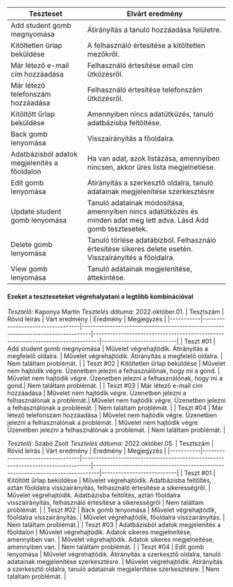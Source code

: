 | Teszteset               | Elvárt eredmény                                                                                                     | 
 |-------------------------|---------------------------------------------------------------------------------------------------------------------| 
 | Add student gomb megnyomása | Átirányítás a tanuló hozzáadása felületre. |
 | Kitöltetlen űrlap beküldése | A felhasználó értesítése a kitöltetlen mezőkről. | 
 | Már létező e-mail cím hozzáadása | Felhasználó értesítése email cím ütközésről. | 
 | Már létező telefonszám hozzáadása | Felhasználó értesítése telefonszám ütközésről. |
 | Kitöltött űrlap beküldése | Amennyiben nincs adatütküzés, tanuló adatbázisba feltöltése. |
 | Back gomb lenyomása | Visszaírányítás a főoldalra. |
 | Adatbázisból adatok megjelenítés a főoldalon | Ha van adat, azok listázása, amennyiben nincsen, akkor üres lista megjelnetíése. |
 | Edit gomb lenyomása | Átírányítás a szerkesztő oldalra, tanuló adatainak megjelenítése szerkesztésre |
 | Update student gomb lenyomása | Tanuló adatainak módosítása, amennyiben nincs adatütközés és minden adat meg lett adva. Lásd Add gomb tesztesetek. | 
 | Delete gomb lenyomása | Tanuló törlése adatábizból. Felhasználó értesítése sikeres delete esetén. Visszaírányítés a főoldalra.|
 | View gomb lenyomása | Tanuló adatainak megjelenítése, áttekintése. | 

#### Ezeket a teszteseteket végrehalyatani a legtöbb kombinációval

*Tesztelő:* Kaponya Martin
*Tesztelés dátuma:* 2022.október.01.
| Tesztszám | Rövid leírás                     | Várt eredmény                                                                   | Eredmény                                                                       | Megjegyzés                |
|-----------|----------------------------------|---------------------------------------------------------------------------------|--------------------------------------------------------------------------------|---------------------------|
| Teszt #01 | Add student gomb megnyomása | Művelet végrehajtódik. Átirányítás a megfelelő oldalra. | Művelet  végrehajtódik. Átirányítás a megfelelő oldalra. | Nem találtam problémát. |
| Teszt #02 | Kitöltetlen űrlap beküldése | Művelet nem hajtódik végre. Üzenetben jelezni a felhasználónak, hogy mi a gond. | Művelet nem hajtódik végre. Üzenetben jelezni a felhasználónak, hogy mi a gond.| Nem találtam problémát. |
| Teszt #03 | Már létező e-mail cím hozzáadása | Művelet nem hajtódik végre. Üzenetben jelezni a felhasználónak a problémát.| Művelet nem hajtódik végre. Üzenetben jelezni a felhasználónak a problémát. | Nem találtam problémát. |
| Teszt #04 | Már létező telefonszám hozzáadása | Művelet nem hajtódik végre. Üzenetben jelezni a felhasználónak a problémát. | Művelet nem hajtódik végre. Üzenetben jelezni a felhasználónak a problémát. | Nem találtam problémát. |

*Tesztelő:* Szabó Zsolt
*Tesztelés dátuma:* 2022.október.05.
| Tesztszám | Rövid leírás                     | Várt eredmény                                                                   | Eredmény                                                                       | Megjegyzés                |
|-----------|----------------------------------|---------------------------------------------------------------------------------|--------------------------------------------------------------------------------|---------------------------|
| Teszt #01 | Kitöltött űrlap beküldése | Művelet végrehajtódik. Adatbázisba feltöltés, aztán főoldalra visszaírányítás, felhasználó értesítése a sikerességről. | Művelet végrehajtódik. Adatbázisba feltöltés, aztán főoldalra visszaírányítás, felhasználó értesítése a sikerességről | Nem találtam problémát. |
| Teszt #02 | Back gomb lenyomása | Művelet végrehajtódik, főoldalra visszairányítás. | Művelet végrehajtódik, főoldalra visszairányítás. | Nem találtam problémát.|
| Teszt #03 | Adatbázisból adatok megjelenítés a főoldalon | Művelet végrehajtódik. Adatok sikeres megjelneítése, amennyiben van. | Művelet végrehajtódik. Adatok sikeres megjelneítése, amennyiben van. | Nem találtam problémát. |
| Teszt #04 | Edit gomb lenyomása | Művelet végrehajtódik. Átírányítás a szerkesztő oldalra, tanuló adatainak megjelenítése szerkesztésre. | Művelet végrehajtódik. Átírányítás a szerkesztő oldalra, tanuló adatainak megjelenítése szerkesztésre. | Nem találtam problémát. |